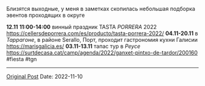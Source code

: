 Близятся выходные, у меня в заметках скопилась небольшая подборка эвентов проходящих в округе

**12.11** **11:00-14:00** винный праздник TASTA *PORRERA* 2022 https://cellersdeporrera.com/es/producto/tasta-porrera-2022/
**04.11-20.11** в *Таррагоне*, в районе Serallo, Порт, проходит гастрономия кухни Галисии https://marisgalicia.es/
**03.11-13.11** тапас тур в *Реусе* https://surtdecasa.cat/camp/agenda/2022/ganxet-pintxo-de-tardor/200160 #fiesta #tgn

---
[Original Post](https://t.me/lev2tarragona/577)
Date: 2022-11-10
